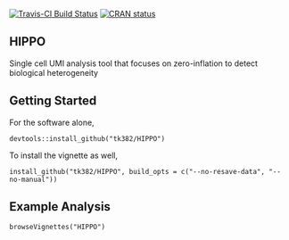 [![Travis-CI Build Status](https://travis-ci.com/tk382/DynamicCorrelation.svg?branch=master)](https://travis-ci.org/tk382/DynamicCorrelation)
[![CRAN status](https://www.r-pkg.org/badges/version/DynamicCorrelation)](https://cran.r-project.org/package=DynamicCorrelation)

## HIPPO

Single cell UMI analysis tool that focuses on zero-inflation to detect biological heterogeneity

## Getting Started

For the software alone, 
```
devtools::install_github("tk382/HIPPO")
```

To install the vignette as well,
```
install_github("tk382/HIPPO", build_opts = c("--no-resave-data", "--no-manual"))
```

## Example Analysis

```
browseVignettes("HIPPO")
```
